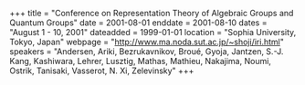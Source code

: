 +++
title = "Conference on Representation Theory of Algebraic Groups and Quantum Groups"
date = 2001-08-01
enddate = 2001-08-10
dates = "August 1 - 10, 2001"
dateadded = 1999-01-01
location = "Sophia University, Tokyo, Japan"
webpage = "http://www.ma.noda.sut.ac.jp/~shoji/iri.html"
speakers = "Andersen, Ariki, Bezrukavnikov, Broué, Gyoja, Jantzen, S.-J. Kang, Kashiwara, Lehrer, Lusztig, Mathas, Mathieu, Nakajima, Noumi, Ostrik, Tanisaki, Vasserot, N. Xi, Zelevinsky"
+++

